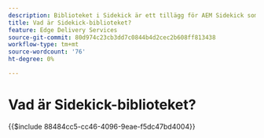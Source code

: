 ```yaml
---
description: Biblioteket i Sidekick är ett tillägg för AEM Sidekick som gör det möjligt för utvecklare att skapa gränssnittsstyrda verktyg för innehållsförfattare. Det innehåller en plugin för inbyggda block som kan visa en lista med alla block för författare på ett intuitivt sätt, vilket eliminerar behovet av att författare kommer ihåg eller söker efter alla varianter av ett block. Utvecklare kan också skriva egna plugin-program för sidsparkbiblioteket.
title: Vad är Sidekick-biblioteket?
feature: Edge Delivery Services
source-git-commit: 80d974c23cb3dd7c0844b4d2cec2b608ff813438
workflow-type: tm+mt
source-wordcount: '76'
ht-degree: 0%

---
```


# Vad är Sidekick-biblioteket?

{{$include 88484cc5-cc46-4096-9eae-f5dc47bd4004}}